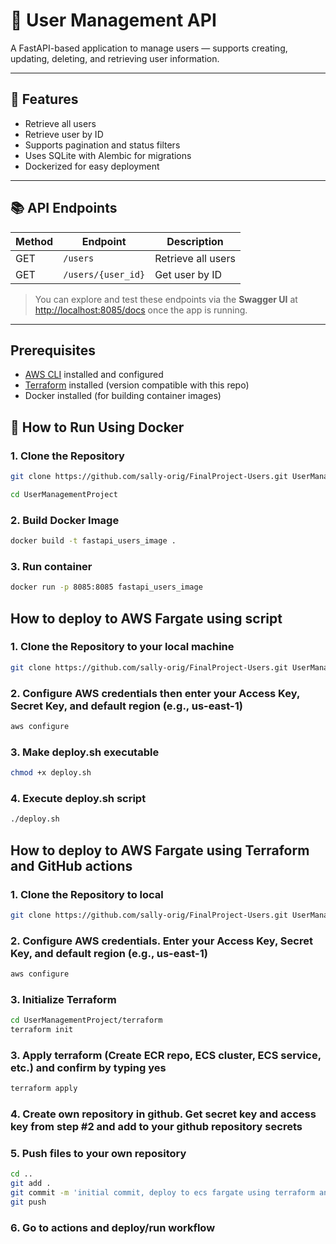 # 👥 User Management API

A FastAPI-based application to manage users — supports creating, updating, deleting, and retrieving user information.

---

## 🚀 Features

- Retrieve all users
- Retrieve user by ID
- Supports pagination and status filters
- Uses SQLite with Alembic for migrations
- Dockerized for easy deployment

---

## 📚 API Endpoints

| Method | Endpoint           | Description              |
|--------|--------------------|--------------------------|
| GET    | `/users`           | Retrieve all users       |
| GET    | `/users/{user_id}` | Get user by ID           |

> You can explore and test these endpoints via the **Swagger UI** at [http://localhost:8085/docs](http://localhost:8085/docs) once the app is running.

---

## Prerequisites

- [AWS CLI](https://aws.amazon.com/cli/) installed and configured
- [Terraform](https://www.terraform.io/downloads.html) installed (version compatible with this repo)
- Docker installed (for building container images)

## 🐳 How to Run Using Docker

### 1. Clone the Repository

```bash
git clone https://github.com/sally-orig/FinalProject-Users.git UserManagementProject

cd UserManagementProject
```

### 2. Build Docker Image

```bash
docker build -t fastapi_users_image .
```

### 3. Run container

```bash
docker run -p 8085:8085 fastapi_users_image
```

## How to deploy to AWS Fargate using script

### 1. Clone the Repository to your local machine

```bash
git clone https://github.com/sally-orig/FinalProject-Users.git UserManagementProject
```

### 2. Configure AWS credentials then enter your Access Key, Secret Key, and default region (e.g., us-east-1)

```bash
aws configure
```

### 3. Make deploy.sh executable

```bash
chmod +x deploy.sh
```

### 4. Execute deploy.sh script

```bash
./deploy.sh
```

## How to deploy to AWS Fargate using Terraform and GitHub actions

### 1. Clone the Repository to local

```bash
git clone https://github.com/sally-orig/FinalProject-Users.git UserManagementProject
```

### 2. Configure AWS credentials. Enter your Access Key, Secret Key, and default region (e.g., us-east-1)

```bash
aws configure
```

### 3. Initialize Terraform

```bash
cd UserManagementProject/terraform
terraform init
```

### 3. Apply terraform (Create ECR repo, ECS cluster, ECS service, etc.) and confirm by typing yes

```bash
terraform apply
```

### 4. Create own repository in github. Get secret key and access key from step #2 and add to your github repository secrets

### 5. Push files to your own repository

```bash
cd ..
git add .
git commit -m 'initial commit, deploy to ecs fargate using terraform and github actions'
git push
```

### 6. Go to actions and deploy/run workflow
